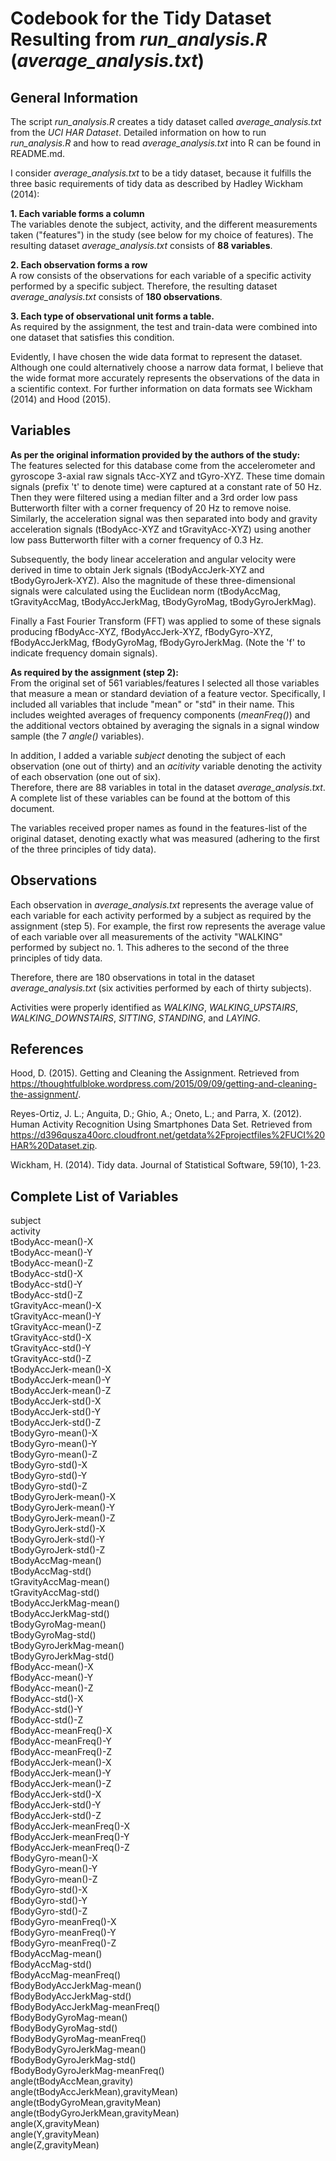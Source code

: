 # Codebook for the Tidy Dataset Resulting from *run_analysis.R* (*average_analysis.txt*)



## General Information

The script *run_analysis.R* creates a tidy dataset called *average_analysis.txt* from the *UCI HAR Dataset*.  Detailed information on how to run *run_analysis.R* and how to read *average_analysis.txt* into R can be found in README.md.

I consider *average_analysis.txt* to be a tidy dataset, because it fulfills the three basic requirements of tidy data as described by Hadley Wickham (2014):

**1. Each variable forms a column**  
The variables denote the subject, activity, and the different measurements taken ("features") in the study (see below for my choice of features). The resulting dataset *average_analysis.txt* consists of **88 variables**.

**2. Each observation forms a row**  
A row consists of the observations for each variable of a specific activity performed by a specific subject. Therefore, the resulting dataset *average_analysis.txt* consists of **180 observations**.

**3. Each type of observational unit forms a table.**  
As required by the assignment, the test and train-data were combined into one dataset that satisfies this condition.

Evidently, I have chosen the wide data format to represent the dataset. Although one could alternatively choose a narrow data format, I believe that the wide format more accurately represents the observations of the data in a scientific context. For further information on data formats see Wickham (2014) and Hood (2015).



## Variables

**As per the original information provided by the authors of the study:**  
The features selected for this database come from the accelerometer and gyroscope 3-axial raw signals tAcc-XYZ and tGyro-XYZ. These time domain signals (prefix 't' to denote time) were captured at a constant rate of 50 Hz. Then they were filtered using a median filter and a 3rd order low pass Butterworth filter with a corner frequency of 20 Hz to remove noise. Similarly, the acceleration signal was then separated into body and gravity acceleration signals (tBodyAcc-XYZ and tGravityAcc-XYZ) using another low pass Butterworth filter with a corner frequency of 0.3 Hz.  

Subsequently, the body linear acceleration and angular velocity were derived in time to obtain Jerk signals (tBodyAccJerk-XYZ and tBodyGyroJerk-XYZ). Also the magnitude of these three-dimensional signals were calculated using the Euclidean norm (tBodyAccMag, tGravityAccMag, tBodyAccJerkMag, tBodyGyroMag, tBodyGyroJerkMag).  

Finally a Fast Fourier Transform (FFT) was applied to some of these signals producing fBodyAcc-XYZ, fBodyAccJerk-XYZ, fBodyGyro-XYZ, fBodyAccJerkMag, fBodyGyroMag, fBodyGyroJerkMag. (Note the 'f' to indicate frequency domain signals).


**As required by the assignment (step 2):**  
From the original set of 561 variables/features I selected all those variables that measure a mean or standard deviation of a feature vector. Specifically, I included all variables that include "mean" or "std" in their name. This includes weighted averages of frequency components (*meanFreq()*) and the additional vectors obtained by averaging the signals in a signal window sample (the 7 *angle()* variables).  

In addition, I added a variable *subject* denoting the subject of each observation (one out of thirty) and an *acitivity* variable denoting the activity of each observation (one out of six).  
Therefore, there are 88 variables in total in the dataset *average_analysis.txt*. A complete list of these variables can be found at the bottom of this document.  

The variables received proper names as found in the features-list of the original dataset, denoting exactly what was measured (adhering to the first of the three principles of tidy data).



## Observations

Each observation in *average_analysis.txt* represents the average value of each variable for each activity performed by a subject as required by the assignment (step 5). For example, the first row represents the average value of each variable over all measurements of the activity "WALKING" performed by subject no. 1. This adheres to the second of the three principles of tidy data.  

Therefore, there are 180 observations in total in the dataset *average_analysis.txt* (six activities performed by each of thirty subjects).  

Activities were properly identified as *WALKING*, *WALKING_UPSTAIRS*, *WALKING_DOWNSTAIRS*, *SITTING*, *STANDING*, and *LAYING*.



## References

Hood, D. (2015). Getting and Cleaning the Assignment. Retrieved from https://thoughtfulbloke.wordpress.com/2015/09/09/getting-and-cleaning-the-assignment/.

Reyes-Ortiz, J. L.; Anguita, D.; Ghio, A.; Oneto, L.; and Parra, X. (2012). Human Activity Recognition Using Smartphones Data Set. Retrieved from https://d396qusza40orc.cloudfront.net/getdata%2Fprojectfiles%2FUCI%20HAR%20Dataset.zip. 

Wickham, H. (2014). Tidy data. Journal of Statistical Software, 59(10), 1-23.



## Complete List of Variables

subject  
activity  
tBodyAcc-mean()-X  
tBodyAcc-mean()-Y  
tBodyAcc-mean()-Z  
tBodyAcc-std()-X  
tBodyAcc-std()-Y  
tBodyAcc-std()-Z  
tGravityAcc-mean()-X  
tGravityAcc-mean()-Y  
tGravityAcc-mean()-Z  
tGravityAcc-std()-X  
tGravityAcc-std()-Y  
tGravityAcc-std()-Z  
tBodyAccJerk-mean()-X  
tBodyAccJerk-mean()-Y  
tBodyAccJerk-mean()-Z  
tBodyAccJerk-std()-X  
tBodyAccJerk-std()-Y  
tBodyAccJerk-std()-Z  
tBodyGyro-mean()-X  
tBodyGyro-mean()-Y  
tBodyGyro-mean()-Z  
tBodyGyro-std()-X  
tBodyGyro-std()-Y  
tBodyGyro-std()-Z  
tBodyGyroJerk-mean()-X  
tBodyGyroJerk-mean()-Y  
tBodyGyroJerk-mean()-Z  
tBodyGyroJerk-std()-X  
tBodyGyroJerk-std()-Y  
tBodyGyroJerk-std()-Z  
tBodyAccMag-mean()  
tBodyAccMag-std()  
tGravityAccMag-mean()  
tGravityAccMag-std()  
tBodyAccJerkMag-mean()  
tBodyAccJerkMag-std()  
tBodyGyroMag-mean()  
tBodyGyroMag-std()  
tBodyGyroJerkMag-mean()  
tBodyGyroJerkMag-std()  
fBodyAcc-mean()-X  
fBodyAcc-mean()-Y  
fBodyAcc-mean()-Z  
fBodyAcc-std()-X  
fBodyAcc-std()-Y  
fBodyAcc-std()-Z  
fBodyAcc-meanFreq()-X  
fBodyAcc-meanFreq()-Y  
fBodyAcc-meanFreq()-Z  
fBodyAccJerk-mean()-X  
fBodyAccJerk-mean()-Y  
fBodyAccJerk-mean()-Z  
fBodyAccJerk-std()-X  
fBodyAccJerk-std()-Y  
fBodyAccJerk-std()-Z  
fBodyAccJerk-meanFreq()-X  
fBodyAccJerk-meanFreq()-Y  
fBodyAccJerk-meanFreq()-Z  
fBodyGyro-mean()-X  
fBodyGyro-mean()-Y  
fBodyGyro-mean()-Z  
fBodyGyro-std()-X  
fBodyGyro-std()-Y  
fBodyGyro-std()-Z  
fBodyGyro-meanFreq()-X  
fBodyGyro-meanFreq()-Y  
fBodyGyro-meanFreq()-Z  
fBodyAccMag-mean()  
fBodyAccMag-std()  
fBodyAccMag-meanFreq()  
fBodyBodyAccJerkMag-mean()  
fBodyBodyAccJerkMag-std()  
fBodyBodyAccJerkMag-meanFreq()  
fBodyBodyGyroMag-mean()  
fBodyBodyGyroMag-std()  
fBodyBodyGyroMag-meanFreq()  
fBodyBodyGyroJerkMag-mean()  
fBodyBodyGyroJerkMag-std()  
fBodyBodyGyroJerkMag-meanFreq()  
angle(tBodyAccMean,gravity)  
angle(tBodyAccJerkMean),gravityMean)  
angle(tBodyGyroMean,gravityMean)  
angle(tBodyGyroJerkMean,gravityMean)  
angle(X,gravityMean)  
angle(Y,gravityMean)  
angle(Z,gravityMean)
